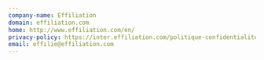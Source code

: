 ```yaml
---
company-name: Effiliation
domain: effiliation.com
home: http://www.effiliation.com/en/
privacy-policy: https://inter.effiliation.com/politique-confidentialite.html
email: effilie@effiliation.com
---
```




